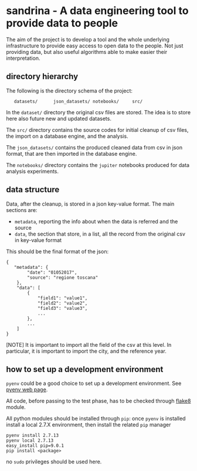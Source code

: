 # sandrina - A data engineering tool to provide data to people

The aim of the project is to develop a tool and the whole underlying
infrastructure to provide easy access to open data to the people.
Not just providing data, but also useful algorithms able to make
easier their interpretation.

## directory hierarchy

The following is the directory schema of the project:

```
   datasets/      json_datasets/ notebooks/     src/
```

In the `dataset/` directory the original csv files are stored. The idea is to
store here also future new and updated datasets.

The `src/` directory contains the source codes for initial cleanup of csv files,
the import on a database engine, and the analysis.

The `json_datasets/` contains the produced cleaned data from csv in json format,
that are then imported in the database engine.

The `notebooks/` directory contains the `jupiter` notebooks produced for data
analysis experiments.

## data structure

Data, after the cleanup, is stored in a json key-value format. The main
sections are:

* `metadata`, reporting the info about when the data is referred and the source
* `data`, the section that store, in a list, all the record from the original
csv in key-value format

This should be the final format of the json:

```
{  
   "metadata": {
        "date": "01052017",
        "source": "regione toscana"
    },
    "data": [
        {
            "field1": "value1",
            "field2": "value2",
            "field3": "value3",
            ...
        },
        ...
    ]
}
```

[NOTE]
It is important to import all the field of the csv at this level. In particular,
it is important to import the city, and the reference year.

## how to set up a development environment

`pyenv` could be a good choice to set up a development environment. See
[pyenv web page](https://github.com/pyenv/pyenv).

All code, before passing to the test phase, has to be checked through
[flake8](http://flake8.pycqa.org/en/latest/) module.

All python modules should be installed through `pip`: once `pyenv` is installed
install a local 2.7.X environment, then install the related `pip` manager

```
pyenv install 2.7.13
pyenv local 2.7.13
easy_install pip=9.0.1
pip install <package>
```

no `sudo` privileges should be used here.
